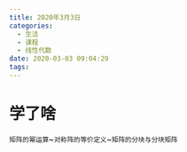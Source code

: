```yaml
---
title: 2020年3月3日
categories:
  - 生活
  - 课程
  - 线性代数
date: 2020-03-03 09:04:29
tags:
---
```


# 学了啥

`矩阵的幂运算`~`对称阵的等价定义`~`矩阵的分块与分块矩阵`

